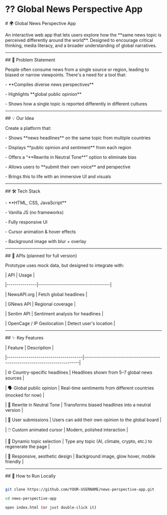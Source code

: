 # ?? Global News Perspective App

\# 🌍 Global News Perspective App



An interactive web app that lets users explore how the \*\*same news topic is perceived differently around the world\*\*. Designed to encourage critical thinking, media literacy, and a broader understanding of global narratives.



---



\## 📌 Problem Statement



People often consume news from a single source or region, leading to biased or narrow viewpoints. There's a need for a tool that:

\- \*\*Compiles diverse news perspectives\*\*

\- Highlights \*\*global public opinion\*\*

\- Shows how a single topic is reported differently in different cultures



---



\## 💡 Our Idea



Create a platform that:

\- Shows \*\*news headlines\*\* on the same topic from multiple countries

\- Displays \*\*public opinion and sentiment\*\* from each region

\- Offers a “\*\*Rewrite in Neutral Tone\*\*” option to eliminate bias

\- Allows users to \*\*submit their own voice\*\* and perspective

\- Brings this to life with an immersive UI and visuals



---



\## 🛠️ Tech Stack



\- \*\*HTML, CSS, JavaScript\*\*

\- Vanilla JS (no frameworks)

\- Fully responsive UI

\- Cursor animation \& hover effects

\- Background image with blur + overlay



---



\## 🔗 APIs (planned for full version)



Prototype uses mock data, but designed to integrate with:



| API           | Usage                              |

|---------------|------------------------------------|

| NewsAPI.org   | Fetch global headlines             |

| GNews API     | Regional coverage                  |

| Sentim API    | Sentiment analysis for headlines   |

| OpenCage / IP Geolocation | Detect user's location |



---



\## ✨ Key Features



| Feature                               | Description                                                               |

|--------------------------------------|---------------------------------------------------------------------------|

| 🌐 Country-specific headlines         | Headlines shown from 5–7 global news sources                              |

| 🗣️ Global public opinion              | Real-time sentiments from different countries (mocked for now)            |

| 🔄 Rewrite in Neutral Tone           | Transforms biased headlines into a neutral version                        |

| 📝 User submissions                   | Users can add their own opinion to the global board                       |

| 🖱️ Custom animated cursor            | Modern, polished interaction                                              |

| 🧩 Dynamic topic selection            | Type any topic (AI, climate, crypto, etc.) to regenerate the page         |

| 🎨 Responsive, aesthetic design       | Background image, glow hover, mobile friendly                             |



---



\## 🚀 How to Run Locally



```bash

git clone https://github.com/YOUR-USERNAME/news-perspective-app.git

cd news-perspective-app

open index.html (or just double-click it)



